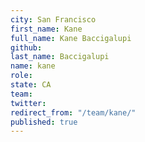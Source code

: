 ```yaml
---
city: San Francisco
first_name: Kane
full_name: Kane Baccigalupi
github: 
last_name: Baccigalupi
name: kane
role: 
state: CA
team: 
twitter: 
redirect_from: "/team/kane/"
published: true
---
```


